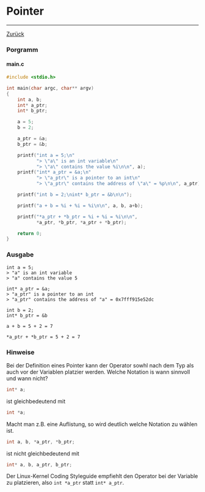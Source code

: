 # Pointer
---
[Zurück](../README.md)

### Porgramm

#### main.c
```c
#include <stdio.h>

int main(char argc, char** argv)
{
	int a, b;
	int* a_ptr;
	int* b_ptr;

	a = 5;
	b = 2;

	a_ptr = &a;
	b_ptr = &b;

	printf("int a = 5;\n"
	       "> \"a\" is an int variable\n"
	       "> \"a\" contains the value %i\n\n", a);
	printf("int* a_ptr = &a;\n"
	       "> \"a_ptr\" is a pointer to an int\n"
	       "> \"a_ptr\" contains the address of \"a\" = %p\n\n", a_ptr);

	printf("int b = 2;\nint* b_ptr = &b\n\n");

	printf("a + b = %i + %i = %i\n\n", a, b, a+b);

	printf("*a_ptr + *b_ptr = %i + %i = %i\n\n",
	       *a_ptr, *b_ptr, *a_ptr + *b_ptr);

	return 0;
}
```

### Ausgabe
```
int a = 5;
> "a" is an int variable
> "a" contains the value 5

int* a_ptr = &a;
> "a_ptr" is a pointer to an int
> "a_ptr" contains the address of "a" = 0x7fff915e52dc

int b = 2;
int* b_ptr = &b

a + b = 5 + 2 = 7

*a_ptr + *b_ptr = 5 + 2 = 7
```

### Hinweise
Bei der Definition eines Pointer kann der Operator sowhl nach dem Typ als
auch vor der Variablen platzier werden. Welche Notation is wann sinnvoll
und wann nicht?

```c
int* a;
```
ist gleichbedeutend mit 
```c
int *a;
```

Macht man z.B. eine Auflistung, so wird deutlich welche Notation zu wählen
ist.
```c
int a, b, *a_ptr, *b_ptr;
```
ist nicht gleichbedeutend mit
```c
int* a, b, a_ptr, b_ptr;
```

Der Linux-Kernel Coding Styleguide empfiehlt den Operator bei der Variable
zu platzieren, also `int *a_ptr` statt `int* a_ptr`.
